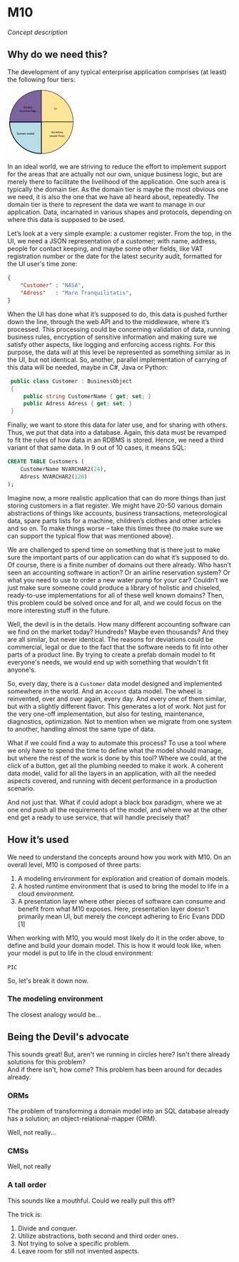 # M10
_Concept description_  

## Why do we need this?
The development of any typical enterprise application comprises (at least) the following four tiers:  

<picture>
<img src="Images/piechart.png" alt="Pie chart" width="30%" height="30%">
</picture>

In an ideal world, we are striving to reduce the effort to implement support for the areas that are actually not our own, unique business logic, but are merely there to facilitate the livelihood of the application. One such area is typically the domain tier. As the domain tier is maybe the most obvious one we need, it is also the one that we have all heard about, repeatedly. The domain tier is there to represent the data we want to manage in our application. Data, incarnated in various shapes and protocols, depending on where this data is supposed to be used.  

Let’s look at a very simple example: a customer register. From the top, in the UI, we need a JSON representation of a customer; with name, address, people for contact keeping, and maybe some other fields, like VAT registration number or the date for the latest security audit, formatted for the UI user's time zone:  
```JSON
{
    "Customer" : "NASA",
    "Adress"   : "Mare Tranquilitatis",
}
```
When the UI has done what it’s supposed to do, this data is pushed further down the line, through the web API and to the middleware, where it’s processed. This processing could be concerning validation of data, running business rules, encryption of sensitive information and making sure we satisfy other aspects, like logging and enforcing access rights. For this purpose, the data will at this level be represented as something similar as in the UI, but not identical. So, another, parallel implementation of carrying of this data will be needed, maybe in C#, Java or Python:  
```C#
 public class Customer : BusinessObject
 {
     public string CustomerName { get; set; }
     public Adress Adress { get; set; }	
 }
```
Finally, we want to store this data for later use, and for sharing with others. Thus, we put that data into a database. Again, this data must be revamped to fit the rules of how data in an RDBMS is stored. Hence, we need a third variant of that same data. In 9 out of 10 cases, it means SQL:  
```SQL
CREATE TABLE Customers (
    CustomerName NVARCHAR2(24),
    Adress NVARCHAR2(128)
);
```
Imagine now, a more realistic application that can do more things than just storing customers in a flat register. We might have 20-50 various domain abstractions of things like accounts, business transactions, meteorological data, spare parts lists for a machine, children’s clothes and other articles and so on. To make things worse – take this times three (to make sure we can support the typical flow that was mentioned above).  

We are challenged to spend time on something that is there just to make sure the important parts of our application can do what it’s supposed to do. Of course, there is a finite number of domains out there already. Who hasn’t seen an accounting software in action? Or an airline reservation system? Or what you need to use to order a new water pump for your car? Couldn’t we just make sure someone could produce a library of holistic and chiseled, ready-to-use implementations for all of these well known domains? Then, this problem could be solved once and for all, and we could focus on the more interesting stuff in the future.  

Well, the devil is in the details. How many different accounting software can we find on the market today? Hundreds? Maybe even thousands? And they are all similar, but never identical. The reasons for deviations could be commercial, legal or due to the fact that the software needs to fit into other parts of a product line. By trying to create a prefab domain model to fit everyone's needs, we would end up with something that wouldn't fit anyone's.  

So, every day, there is a `Customer` data model designed and implemented somewhere in the world. And an `Account` data model. The wheel is reinvented, over and over again, every day. And every one of them similar, but with a slightly different flavor. This generates a lot of work. Not just for the very one-off implementation, but also for testing, maintenance, diagnostics, optimization. Not to mention when we migrate from one system to another, handling almost the same type of data.  

What if we could find a way to automate this process? To use a tool where we only have to spend the time to define what the model should manage, but where the rest of the work is done by this tool? Where we could, at the click of a button, get all the plumbing needed to make it work. A coherent data model, valid for all the layers in an application, with all the needed aspects covered, and running with decent performance in a production scenario.  

And not just that. What if could adopt a black box paradigm, where we at one end push all the requirements of the model, and where we at the other end get a ready to use service, that will handle precisely that?

## How it’s used

We need to understand the concepts around how you work with M10. On an overall level, M10 is composed of three parts:  
1. A modeling environment for exploration and creation of domain models.  
2. A hosted runtime environment that is used to bring the model to life in a cloud environment.  
3. A presentation layer where other pieces of software can consume and benefit from what M10 exposes. Here, presentation layer doesn't primarily mean UI, but merely the concept adhering to Eric Evans DDD \[1\]

When working with M10, you would most likely do it in the order above, to define and build _your_ domain model. This is how it would look like, when your model is put to life in the cloud environment:  

`PIC`  

So, let's break it down now.  

### The modeling environment

The closest analogy would be...


## Being the Devil's advocate

This sounds great! But, aren't we running in circles here? Isn't there already solutions for this problem?  
And if there isn't, how come? This problem has been around for decades already.  

### ORMs

The problem of transforming a domain model into an SQL database already has a solution; an object-relational-mapper (ORM).  

Well, not really...

### CMSs

Well, not really


### A tall order

This sounds like a mouthful. Could we really pull this off?  

The trick is:  
1. Divide and conquer.  
2. Utilize abstractions, both second and third order ones.  
3. Not trying to solve a specific problem.  
4. Leave room for still not invented aspects.  
